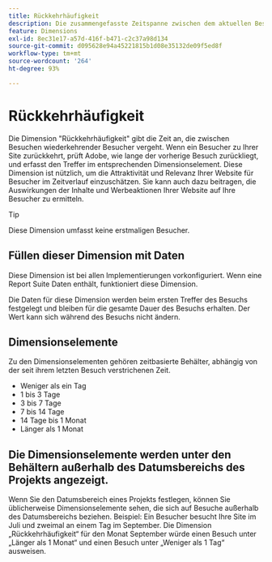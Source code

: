 ```yaml
---
title: Rückkehrhäufigkeit
description: Die zusammengefasste Zeitspanne zwischen dem aktuellen Besuch und dem vorherigen Besuch.
feature: Dimensions
exl-id: 8ec31e17-a57d-416f-b471-c2c37a98d134
source-git-commit: d095628e94a45221815b1d08e35132de09f5ed8f
workflow-type: tm+mt
source-wordcount: '264'
ht-degree: 93%

---
```


# Rückkehrhäufigkeit

Die Dimension &quot;Rückkehrhäufigkeit&quot;[](overview.md) gibt die Zeit an, die zwischen Besuchen wiederkehrender Besucher vergeht. Wenn ein Besucher zu Ihrer Site zurückkehrt, prüft Adobe, wie lange der vorherige Besuch zurückliegt, und erfasst den Treffer im entsprechenden Dimensionselement. Diese Dimension ist nützlich, um die Attraktivität und Relevanz Ihrer Website für Besucher im Zeitverlauf einzuschätzen. Sie kann auch dazu beitragen, die Auswirkungen der Inhalte und Werbeaktionen Ihrer Website auf Ihre Besucher zu ermitteln.

>[!TIP]
>
>Diese Dimension umfasst keine erstmaligen Besucher.

## Füllen dieser Dimension mit Daten

Diese Dimension ist bei allen Implementierungen vorkonfiguriert. Wenn eine Report Suite Daten enthält, funktioniert diese Dimension.

Die Daten für diese Dimension werden beim ersten Treffer des Besuchs festgelegt und bleiben für die gesamte Dauer des Besuchs erhalten. Der Wert kann sich während des Besuchs nicht ändern.

## Dimensionselemente

Zu den Dimensionselementen gehören zeitbasierte Behälter, abhängig von der seit ihrem letzten Besuch verstrichenen Zeit.

* Weniger als ein Tag
* 1 bis 3 Tage
* 3 bis 7 Tage
* 7 bis 14 Tage
* 14 Tage bis 1 Monat
* Länger als 1 Monat

## Die Dimensionselemente werden unter den Behältern außerhalb des Datumsbereichs des Projekts angezeigt.

Wenn Sie den Datumsbereich eines Projekts festlegen, können Sie üblicherweise Dimensionselemente sehen, die sich auf Besuche außerhalb des Datumsbereichs beziehen. Beispiel: Ein Besucher besucht Ihre Site im Juli und zweimal an einem Tag im September. Die Dimension „Rückkehrhäufigkeit“ für den Monat September würde einen Besuch unter „Länger als 1 Monat“ und einen Besuch unter „Weniger als 1 Tag“ ausweisen.
